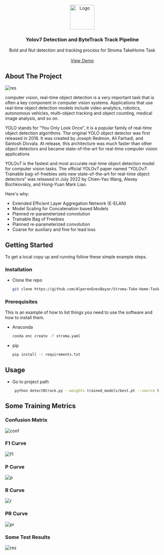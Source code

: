 
<!-- PROJECT LOGO -->
<br />
<div align="center">
  <a href="https://github.com/AlperenEnesBayar/Stroma-Take-Home-Task">
    <img src="github_imgs/logo.png" alt="Logo" width="80" height="80">
  </a>

  <h3 align="center">Yolov7 Detection and ByteTrack Track Pipeline</h3>

  <p align="center">
    Bold and Nut detection and tracking process for Stroma TakeHome Task
    <br />
    <br />
    <a href="https://youtu.be/6UJZD3x_8hU">View Demo</a>
  </p>
</div>


<!-- ABOUT THE PROJECT -->
## About The Project

![res](github_imgs/main.png?raw=true "Test Results") 

computer vision, real-time object detection is a very important task that is often a key component in computer vision systems. Applications that use real-time object detection models include video analytics, robotics, autonomous vehicles, multi-object tracking and object counting, medical image analysis, and so on.

YOLO stands for “You Only Look Once”, it is a popular family of real-time object detection algorithms. The original YOLO object detector was first released in 2016. It was created by Joseph Redmon, Ali Farhadi, and Santosh Divvala. At release, this architecture was much faster than other object detectors and became state-of-the-art for real-time computer vision applications

YOLOv7 is the fastest and most accurate real-time object detection model for computer vision tasks. The official YOLOv7 paper named “YOLOv7: Trainable bag-of-freebies sets new state-of-the-art for real-time object detectors” was released in July 2022 by Chien-Yao Wang, Alexey Bochkovskiy, and Hong-Yuan Mark Liao.

Here's why:
* Extended Efficient Layer Aggregation Network (E-ELAN)
* Model Scaling for Concatenation based Models
* Planned re-parameterized convolution
* Trainable Bag of Freebies
* Planned re-parameterized convolution
* Coarse for auxiliary and fine for lead loss




<!-- GETTING STARTED -->
## Getting Started

To get a local copy up and running follow these simple example steps.
                
                                                                                   
### Installation                                                                   
                                                                                   
* Clone the repo                                                                   
   ```sh                                                                           
   git clone https://github.com/AlperenEnesBayar/Stroma-Take-Home-Task.git         
   ```                                                                             

### Prerequisites

This is an example of how to list things you need to use the software and how to install them.
* Anaconda
  ```sh
  conda enc create -f stroma.yaml
  ```                            
* pip
  ```sh
  pip install -r requirements.txt
  ``` 

<!-- USAGE EXAMPLES -->
## Usage
* Go to project path
   ```sh  
    python detectNtrack.py --weights trained_models/best.pt --source test.mp4      
   ```  

## Some Training Metrics
### Confusion Matrix
![conf](github_imgs/confusion_matrix.png?raw "Confusion Matrix")

### F1 Curve
![f1](github_imgs/F1_curve.png?raw=true "F1")

### P Curve
![p](github_imgs/P_curve.png?raw=true "P Curve")

### R Curve
![r](github_imgs/R_curve.png?raw=true "R Curve")

### PR Curve
![pr](github_imgs/PR_curve.png?raw=true "PR Curve")

### Some Test Results
![res](github_imgs/test.png?raw=true "Test Results")


<!-- MARKDOWN LINKS & IMAGES -->
<!-- https://www.markdownguide.org/basic-syntax/#reference-style-links -->
